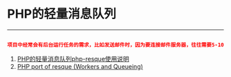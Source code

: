 # PHP的轻量消息队列
---

```json

项目中经常会有后台运行任务的需求，比如发送邮件时，因为要连接邮件服务器，往往需要5-10秒甚至更长时间，如果能先给用户一个成功的提示信息，然后在后台慢慢处理发送邮件的操作，显然会有更好的用户体验。

```


1. [PHP的轻量消息队列php-resque使用说明](http://avnpc.com/pages/run-background-task-by-php-resque)
2. [PHP port of resque (Workers and Queueing)](https://github.com/chrisboulton/php-resque)